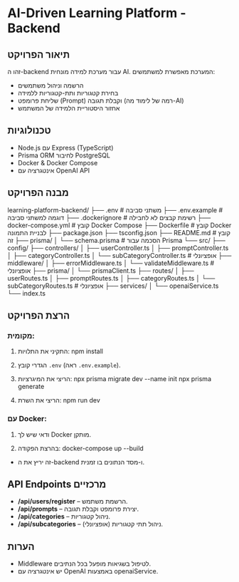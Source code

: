 # AI-Driven Learning Platform - Backend

## תיאור הפרויקט
זהו ה-backend עבור מערכת למידה מונחית AI. המערכת מאפשרת למשתמשים:
- הרשמה וניהול משתמשים
- בחירת קטגוריות ותת-קטגוריות ללמידה
- שליחת פרומפט (Prompt) וקבלת תגובה (רמה של לימוד מה-AI)
- אחזור היסטוריית הלמידה של המשתמש

## טכנולוגיות
- Node.js עם Express (TypeScript)
- Prisma ORM לחיבור PostgreSQL
- Docker & Docker Compose
- אינטגרציה עם OpenAI API

## מבנה הפרויקט
learning-platform-backend/ ├── .env                   # משתני סביבה ├── .env.example           # דוגמה למשתני סביבה ├── .dockerignore          # רשימת קבצים לא לחבילה ├── docker-compose.yml     # קובץ Docker Compose ├── Dockerfile             # קובץ Docker לבניית התמונה ├── package.json ├── tsconfig.json ├── README.md              # קובץ זה ├── prisma/ │   └── schema.prisma      # הסכמה עבור Prisma └── src/ ├── config/ ├── controllers/ │   ├── userController.ts │   ├── promptController.ts │   ├── categoryController.ts │   └── subCategoryController.ts    # אופציונלי ├── middleware/ │   ├── errorMiddleware.ts │   └── validateMiddleware.ts         # אופציונלי ├── prisma/ │   └── prismaClient.ts ├── routes/ │   ├── userRoutes.ts │   ├── promptRoutes.ts │   ├── categoryRoutes.ts │   └── subCategoryRoutes.ts          # אופציונלי ├── services/ │   └── openaiService.ts └── index.ts

## הרצת הפרויקט

### מקומית:
1. התקיני את התלויות:
npm install

2. הגדרי קובץ `.env` (ראה `.env.example`).

3. הריצי את המיגרציות:
npx prisma migrate dev --name init npx prisma generate

4. הריצי את השרת:
npm run dev

### עם Docker:
1. ודאי שיש לך Docker מותקן.

2. בהרצת הפקודה:
docker-compose up --build
- זה יריץ את ה-backend ו-מסד הנתונים בו זמנית.

## API Endpoints מרכזיים
- **/api/users/register** – הרשמת משתמש.
- **/api/prompts** – יצירת פרומפט וקבלת תגובה.
- **/api/categories** – ניהול קטגוריות.
- **/api/subcategories** – (אופציונלי) ניהול תתי קטגוריות.

## הערות
- Middleware לטיפול בשגיאות מופעל בכל הנתיבים.
- יש אינטגרציה עם OpenAI באמצעות openaiService.







